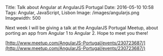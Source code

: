 Title: Talk about Angular at AngularJS Portugal
Date: 2016-05-10 10:58
Tags: Angular, JavaScript, Lisbon
Image: /images/angularjs.png
Imagewidth: 500

Next week I will be giving a talk at the AngularJS Portugal Meetup, about porting an app from Angular 1 to Angular 2. Hope to meet you there!

[http://www.meetup.com/AngularJS-Portugal/events/230723687/](http://www.meetup.com/AngularJS-Portugal/events/230723687/)
